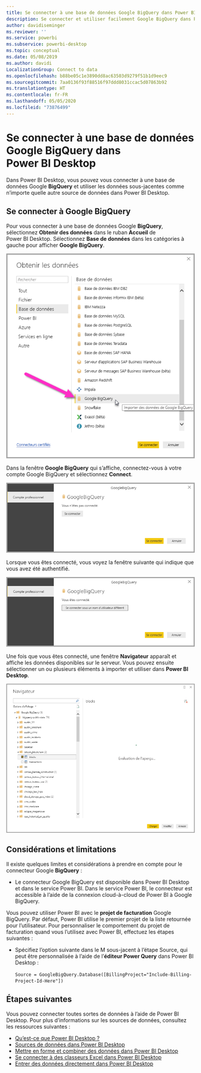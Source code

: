 ```yaml
---
title: Se connecter à une base de données Google BigQuery dans Power BI Desktop
description: Se connecter et utiliser facilement Google BigQuery dans Power BI Desktop
author: davidiseminger
ms.reviewer: ''
ms.service: powerbi
ms.subservice: powerbi-desktop
ms.topic: conceptual
ms.date: 05/08/2019
ms.author: davidi
LocalizationGroup: Connect to data
ms.openlocfilehash: b88be05c1e3890dd8ac63503d9279f51b1d9eec9
ms.sourcegitcommit: 7aa0136f93f88516f97ddd8031ccac5d07863b92
ms.translationtype: HT
ms.contentlocale: fr-FR
ms.lasthandoff: 05/05/2020
ms.locfileid: "73876499"
---
```

# <a name="connect-to-a-google-bigquery-database-in-power-bi-desktop"></a>Se connecter à une base de données Google BigQuery dans Power BI Desktop
Dans Power BI Desktop, vous pouvez vous connecter à une base de données Google **BigQuery** et utiliser les données sous-jacentes comme n’importe quelle autre source de données dans Power BI Desktop.

## <a name="connect-to-google-bigquery"></a>Se connecter à Google BigQuery
Pour vous connecter à une base de données Google **BigQuery**, sélectionnez **Obtenir des données** dans le ruban **Accueil** de Power BI Desktop. Sélectionnez **Base de données** dans les catégories à gauche pour afficher **Google BigQuery**.

![Obtenir la boîte de dialogue de données pour Google BigQuery](media/desktop-connect-bigquery/connect_bigquery_01.png)

Dans la fenêtre **Google BigQuery** qui s’affiche, connectez-vous à votre compte Google BigQuery et sélectionnez **Connect**.

![Se connecter à Google BigQuery](media/desktop-connect-bigquery/connect_bigquery_02.png)

Lorsque vous êtes connecté, vous voyez la fenêtre suivante qui indique que vous avez été authentifié. 

![Connecté à Google](media/desktop-connect-bigquery/connect_bigquery_02b.png)

Une fois que vous êtes connecté, une fenêtre **Navigateur** apparaît et affiche les données disponibles sur le serveur. Vous pouvez ensuite sélectionner un ou plusieurs éléments à importer et utiliser dans **Power BI Desktop**.

![Données de Google BigQuery](media/desktop-connect-bigquery/connect_bigquery_03.png)

## <a name="considerations-and-limitations"></a>Considérations et limitations
Il existe quelques limites et considérations à prendre en compte pour le connecteur Google **BigQuery** :

* Le connecteur Google BigQuery est disponible dans Power BI Desktop et dans le service Power BI. Dans le service Power BI, le connecteur est accessible à l’aide de la connexion cloud-à-cloud de Power BI à Google BigQuery.

Vous pouvez utiliser Power BI avec le **projet de facturation** Google BigQuery. Par défaut, Power BI utilise le premier projet de la liste retournée pour l’utilisateur. Pour personnaliser le comportement du projet de facturation quand vous l’utilisez avec Power BI, effectuez les étapes suivantes :

 * Spécifiez l’option suivante dans le M sous-jacent à l’étape Source, qui peut être personnalisée à l’aide de l’**éditeur Power Query** dans Power BI Desktop :

    ```Source = GoogleBigQuery.Database([BillingProject="Include-Billing-Project-Id-Here"])```

## <a name="next-steps"></a>Étapes suivantes
Vous pouvez connecter toutes sortes de données à l’aide de Power BI Desktop. Pour plus d’informations sur les sources de données, consultez les ressources suivantes :

* [Qu’est-ce que Power BI Desktop ?](desktop-what-is-desktop.md)
* [Sources de données dans Power BI Desktop](desktop-data-sources.md)
* [Mettre en forme et combiner des données dans Power BI Desktop](desktop-shape-and-combine-data.md)
* [Se connecter à des classeurs Excel dans Power BI Desktop](desktop-connect-excel.md)   
* [Entrer des données directement dans Power BI Desktop](desktop-enter-data-directly-into-desktop.md)   


